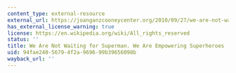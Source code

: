 ```yaml
---
content_type: external-resource
external_url: https://joanganzcooneycenter.org/2010/09/27/we-are-not-waiting-for-superman-we-are-empowering-superheroes/
has_external_license_warning: true
license: https://en.wikipedia.org/wiki/All_rights_reserved
status: ''
title: We Are Not Waiting for Superman. We Are Empowering Superheroes
uid: 94fae240-5679-4f2a-9696-99b39656098b
wayback_url: ''
---
```

